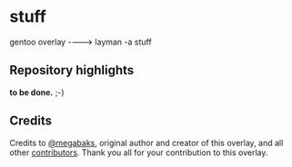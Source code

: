 # stuff
gentoo overlay ----> layman -a stuff

## Repository highlights
**to be done.** ;-)

## Credits 
Credits to [@megabaks](https://github.com/megabaks), original author and creator of this overlay, and all other [contributors](https://github.com/istitov/stuff/graphs/contributors).
Thank you all for your contribution to this overlay.
